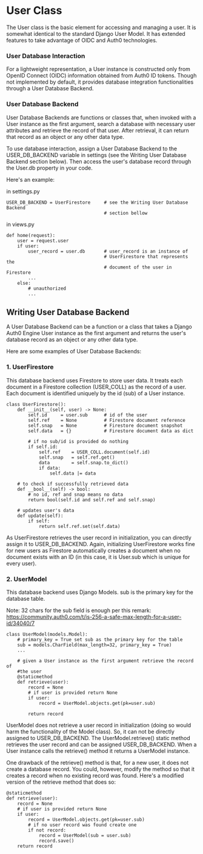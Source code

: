 # User Class

The User class is the basic element for accessing and managing a user. It
is somewhat identical to the standard Django User Model. It has extended
features to take advantage of OIDC and Auth0 technologies.

### User Database Interaction

For a lightweight representation, a User instance is constructed only
from OpenID Connect (OIDC) information obtained from Auth0 ID tokens.
Though not implemented by default, it provides database integration
functionalities through a User Database Backend.

### User Database Backend

User Database Backends are functions or classes that, when invoked with
a User instance as the first argument, search a database with necessary
user attributes and retrieve the record of that user. After retrieval,
it can return that record as an object or any other data type.


To use database interaction, assign a User Database Backend to the
USER_DB_BACKEND variable in settings (see the Writing User Database Backend
section below). Then access the user's database record through the User.db
property in your code.

Here's an example:

in settings.py

```
USER_DB_BACKEND = UserFirestore		# see the Writing User Database Backend
									# section bellow
```

in views.py

```
def home(request):
	user = request.user
	if user:
		user_record = user.db		# user_record is an instance of
									# UserFirestore that represents the
									# document of the user in Firestore
		...
	else:
		# unauthorized
		...
```

## Writing User Database Backend

A User Database Backend can be a function or a class that takes a Django
Auth0 Engine User instance as the first argument and returns the user's
database record as an object or any other data type.

Here are some examples of User Database Backends:

### 1. UserFirestore

This database backend uses Firestore to store user data. It treats each
document in a Firestore collection (USER_COLL) as the record of a user.
Each document is identified uniquely by the id (sub) of a User instance.

```
class UserFirestore():
	def __init__(self, user) -> None:
		self.id     = user.sub		# id of the user
		self.ref    = None			# Firestore document reference
		self.snap   = None			# Firestore document snapshot
		self.data   = {}			# Firestore document data as dict

		# if no sub/id is provided do nothing
		if self.id:
			self.ref    = USER_COLL.document(self.id)
			self.snap   = self.ref.get()
			data        = self.snap.to_dict()
			if data:
				self.data |= data

	# to check if successfully retrieved data
	def __bool__(self) -> bool:
		# no id, ref and snap means no data
		return bool(self.id and self.ref and self.snap)

	# updates user's data
	def update(self):
		if self:
			return self.ref.set(self.data)

```

As UserFirestore retrieves the user record in initialization, you can
directly assign it to USER_DB_BACKEND. Again, initializing UserFirestore
works fine for new users as Firestore automatically creates a document when
no document exists with an ID (in this case, it is User.sub which is unique
for every user).

### 2. UserModel

This database backend uses Django Models. sub is the primary key for the
database table.

Note: 32 chars for the sub field is enough per this remark:
https://community.auth0.com/t/is-256-a-safe-max-length-for-a-user-id/34040/7

```
class UserModel(models.Model):
	# primary_key = True set sub as the primary key for the table
	sub = models.CharField(max_length=32, primary_key = True)
	...

	# given a User instance as the first argument retrieve the record of
	#the user
	@staticmethod
	def retrieve(user):
		record = None
		# if user is provided return None
		if user:
			record = UserModel.objects.get(pk=user.sub)

		return record
```

UserModel does not retrieve a user record in initialization (doing so would
harm the functionality of the Model class). So, it can not be directly
assigned to USER_DB_BACKEND. The UserModel.retrieve() static method
retrieves the user record and can be assigned USER_DB_BACKEND. When a User
instance calls the retrieve() method it returns a UserModel instance.

One drawback of the retrieve() method is that, for a new user, it does not
create a database record. You could, however, modify the method so that it
creates a record when no existing record was found. Here's a modified
version of the retrieve method that does so:

```
@staticmethod
def retrieve(user):
	record = None
	# if user is provided return None
	if user:
		record = UserModel.objects.get(pk=user.sub)
		# if no user record was found create one
		if not record:
			record = UserModel(sub = user.sub)
			record.save()
	return record
	
```